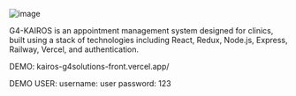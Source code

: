 ![image](https://github.com/user-attachments/assets/82bf5072-6d27-44bf-988b-f3c6ec9028e4)

G4-KAIROS is an appointment management system designed for clinics, built using a stack of technologies including React, Redux, Node.js, Express, Railway, Vercel, and authentication.

DEMO: kairos-g4solutions-front.vercel.app/

DEMO USER:
username: user
password: 123
